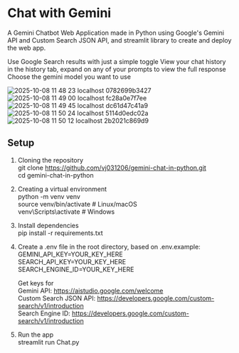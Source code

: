 # Chat with Gemini

A Gemini Chatbot Web Application made in Python using Google's Gemini API and Custom Search JSON API, and streamlit library to create and deploy the web app.

Use Google Search results with just a simple toggle
View your chat history in the history tab, expand on any of your prompts to view the full response
Choose the gemini model you want to use

![2025-10-08 11 48 23 localhost 0782699b3427](https://github.com/user-attachments/assets/c3cde95e-f4e8-4ea9-8969-92a412414d85)
![2025-10-08 11 49 00 localhost fc28a0e7f7ee](https://github.com/user-attachments/assets/4a55f91f-e19b-42fe-a71a-d7af67fca9ea)
![2025-10-08 11 49 45 localhost dc61d47c41a9](https://github.com/user-attachments/assets/559dc3a9-c424-4a8d-9e51-8ed1172dc683)
![2025-10-08 11 50 24 localhost 5114d0edc02a](https://github.com/user-attachments/assets/4ee5cf9d-a105-47f9-815b-24c5377a1922)
![2025-10-08 11 50 12 localhost 2b2021c869d9](https://github.com/user-attachments/assets/c0595733-f236-4607-9c6f-6dacc12dff99)

## Setup

1. Cloning the repository \
git clone https://github.com/vj031206/gemini-chat-in-python.git \
cd gemini-chat-in-python 

2. Creating a virtual environment \
python -m venv venv \
source venv/bin/activate   # Linux/macOS \
venv\Scripts\activate      # Windows

3. Install dependencies \
pip install -r requirements.txt

4. Create a .env file in the root directory, based on .env.example: \
GEMINI_API_KEY=YOUR_KEY_HERE \
SEARCH_API_KEY=YOUR_KEY_HERE \
SEARCH_ENGINE_ID=YOUR_KEY_HERE

    Get keys for \
    Gemini API: https://aistudio.google.com/welcome \
    Custom Search JSON API: https://developers.google.com/custom-search/v1/introduction \
    Search Engine ID: https://developers.google.com/custom-search/v1/introduction

5. Run the app \
streamlit run Chat.py
